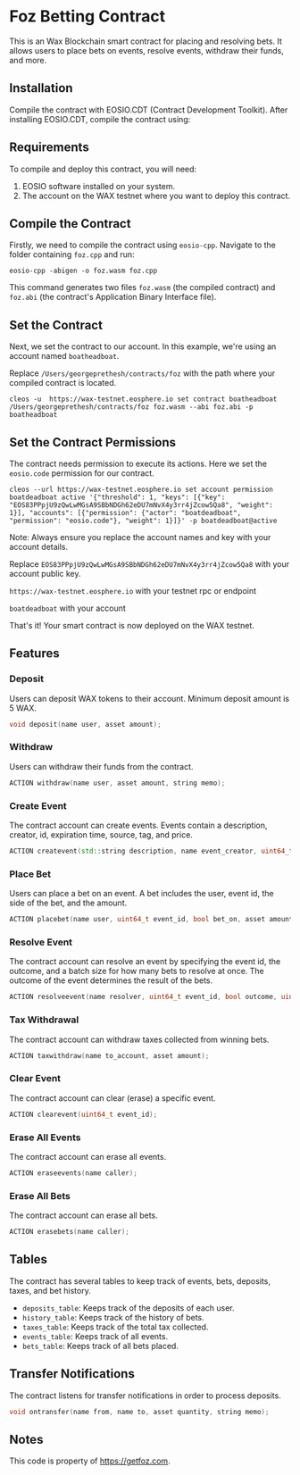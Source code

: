 # Foz Betting Contract

This is an Wax Blockchain smart contract for placing and resolving bets. It allows users to place bets on events, resolve events, withdraw their funds, and more. 

## Installation

Compile the contract with EOSIO.CDT (Contract Development Toolkit). 
After installing EOSIO.CDT, compile the contract using:


## Requirements

To compile and deploy this contract, you will need:
1. EOSIO software installed on your system.
2. The account on the WAX testnet where you want to deploy this contract.

## Compile the Contract

Firstly, we need to compile the contract using `eosio-cpp`. Navigate to the folder containing `foz.cpp` and run:

```
eosio-cpp -abigen -o foz.wasm foz.cpp
```

This command generates two files `foz.wasm` (the compiled contract) and `foz.abi` (the contract's Application Binary Interface file).

## Set the Contract

Next, we set the contract to our account. In this example, we're using an account named `boatheadboat`.

Replace `/Users/georgeprethesh/contracts/foz` with the path where your compiled contract is located.

```
cleos -u  https://wax-testnet.eosphere.io set contract boatheadboat /Users/georgeprethesh/contracts/foz foz.wasm --abi foz.abi -p boatheadboat
```

## Set the Contract Permissions

The contract needs permission to execute its actions. Here we set the `eosio.code` permission for our contract.

```
cleos --url https://wax-testnet.eosphere.io set account permission boatdeadboat active '{"threshold": 1, "keys": [{"key": "EOS83PPpjU9zQwLwMGsA9SBbNDGh62eDU7mNvX4y3rr4jZcow5Qa8", "weight": 1}], "accounts": [{"permission": {"actor": "boatdeadboat", "permission": "eosio.code"}, "weight": 1}]}' -p boatdeadboat@active
```

Note: Always ensure you replace the account names and key with your account details.

Replace `EOS83PPpjU9zQwLwMGsA9SBbNDGh62eDU7mNvX4y3rr4jZcow5Qa8` with your account public key.

`https://wax-testnet.eosphere.io` with your testnet rpc or endpoint

`boatdeadboat` with your account

That's it! Your smart contract is now deployed on the WAX testnet.


## Features

### Deposit

Users can deposit WAX tokens to their account. Minimum deposit amount is 5 WAX. 

```c++
void deposit(name user, asset amount);
```

### Withdraw

Users can withdraw their funds from the contract. 

```c++
ACTION withdraw(name user, asset amount, string memo);
```

### Create Event

The contract account can create events. Events contain a description, creator, id, expiration time, source, tag, and price.

```c++
ACTION createvent(std::string description, name event_creator, uint64_t event_id, uint32_t expiration_seconds, std::string source, std::string tag, asset price);
```

### Place Bet

Users can place a bet on an event. A bet includes the user, event id, the side of the bet, and the amount.

```c++
ACTION placebet(name user, uint64_t event_id, bool bet_on, asset amount);
```

### Resolve Event

The contract account can resolve an event by specifying the event id, the outcome, and a batch size for how many bets to resolve at once. The outcome of the event determines the result of the bets.

```c++
ACTION resolveevent(name resolver, uint64_t event_id, bool outcome, uint64_t batch_size);
```

### Tax Withdrawal

The contract account can withdraw taxes collected from winning bets.

```c++
ACTION taxwithdraw(name to_account, asset amount);
```

### Clear Event

The contract account can clear (erase) a specific event.

```c++
ACTION clearevent(uint64_t event_id);
```

### Erase All Events

The contract account can erase all events.

```c++
ACTION eraseevents(name caller);
```

### Erase All Bets

The contract account can erase all bets.

```c++
ACTION erasebets(name caller);
```

## Tables

The contract has several tables to keep track of events, bets, deposits, taxes, and bet history.

- `deposits_table`: Keeps track of the deposits of each user.
- `history_table`: Keeps track of the history of bets.
- `taxes_table`: Keeps track of the total tax collected.
- `events_table`: Keeps track of all events.
- `bets_table`: Keeps track of all bets placed.

## Transfer Notifications

The contract listens for transfer notifications in order to process deposits.

```c++
void ontransfer(name from, name to, asset quantity, string memo);
```

## Notes

This code is property of https://getfoz.com.
